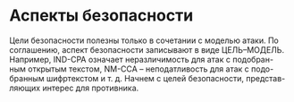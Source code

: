 # Аспекты безопасности
Цели безопасности полезны только в сочетании с моделью атаки. По
соглашению, аспект безопасности записывают в виде ЦЕЛЬ–МОДЕЛЬ.
Например, IND-CPA означает неразличимость для атак с подобран-
ным открытым текстом, NM-CCA – неподатливость для атак с подо-
бранным шифртекстом и т. д. Начнем с целей безопасности, представ-
ляющих интерес для противника.